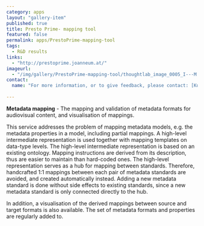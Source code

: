 ```yaml
---
category: apps
layout: "gallery-item"
published: true
title: Presto Prime- mapping tool
featured: false
permalink: apps/PrestoPrime-mapping-tool
tags: 
  - R&D results
links: 
  - "http://prestoprime.joanneum.at/"
imageurl: 
  - "/img/gallery/PrestoPrime-mapping-tool/thoughtlab_image_0005_I---M.png"
contact: 
  name: "For more information, or to give feedback, please contact: [Kurt Majcen](kurt.majcen@joanneum.at?subject=ThoughtLab:%20PrestoPrime%20Metadata%20Mapping" prototype).
  
---
```

**Metadata mapping** - The mapping and validation of metadata formats for audiovisual content, and visualisation of mappings.

This service addresses the problem of mapping metadata models, e.g. the metadata properties in a model, including partial mappings. A high-level intermediate representation is used together with mapping templates on data-type levels. The high-level intermediate representation is based on an existing ontology. Mapping instructions are derived from its description, thus are easier to maintain than hard-coded ones. The high-level representation serves as a hub for mapping between standards. Therefore, handcrafted 1:1 mappings between each pair of metadata standards are avoided, and created automatically instead. Adding a new metadata standard is done without side effects to existing standards, since a new metadata standard is only connected directly to the hub.

In addition, a visualisation of the derived mappings between source and target formats is also available. The set of metadata formats and properties are regularly added to.

